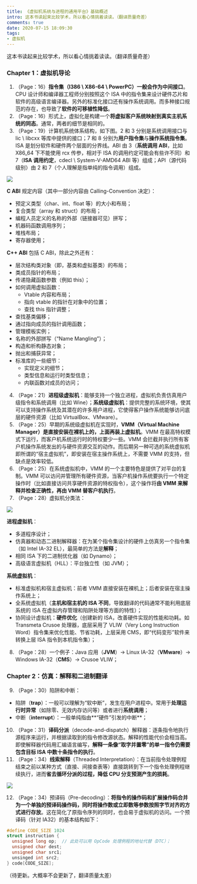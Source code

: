 ```yaml
---
title: 《虚拟机系统与进程的通用平台》基础概述
intro: 这本书读起来比较学术，所以看心情挑着读读。（翻译质量奇差）
comments: true
date: 2020-07-15 18:09:30
tags:
- 虚拟机
---
```


这本书读起来比较学术，所以看心情挑着读读。（翻译质量奇差）

### Chapter 1：虚拟机导论

1. （Page：16）**指令集（I386 \ X86-64 \ PowerPC）一般会作为中间接口**。CPU 设计师和编译器工程师分别按照这个 ISA 中的指令集来设计硬件芯片和软件的高级语言编译器。另外的标准化接口还有操作系统调用。而多种接口规范的存在，也导致了**软件的可移植性降低**。
2. （Page：16）形式上，虚拟化是构建一个**将虚拟客户系统映射到真实主机系统的同态**。通常，两者的细节是相同的。
3. （Page：19）计算机系统体系结构，如下图。2 和 3 分别是系统调用接口与 lic \ libcxx 等库中提供的接口；7 和 8 分别为**用户指令集**与**操作系统指令集**。ISA 是划分软件和硬件两个层面的分界线。ABI 由 3（**系统调用 ABI**，比如 X86_64 下不能使用 rcx 传参，相对于 ISA 的调用约定可能会有些许不同）和 7（**ISA 调用约定**，cdecl \ System-V-AMD64 ABI 等）组成；API（源代码级别）由 2 和 7（个人理解是指单纯的指令调用）组成。

![](1.png)

**C ABI** 规定内容（其中一部分内容由 Calling-Convention 决定）：
* 预定义类型（char、int、float 等）的大小和布局；
* 复合类型（array 和 struct）的布局；
* 编程人员定义的名称的外部（链接器可见）拼写；
* 机器码函数调用序列；
* 堆栈布局；
* 寄存器使用；

**C++ ABI** 包括 C ABI，除此之外还有：
* 层次结构类对象（即，基类和虚拟基类）的布局；
* 类成员指针的布局；
* 传递隐藏函数参数（例如 this）；
* 如何调用虚拟函数：
  - Vtable 内容和布局；
  - 指向 vtable 的指针在对象中的位置；
  - 查找 this 指针调整；
* 查找基类偏移；
* 通过指向成员的指针调用函数；
* 管理模板实例；
* 名称的外部拼写（“Name Mangling”）；
* 构造和析构静态对象；
* 抛出和捕获异常；
* 标准库的一些细节：
  - 实现定义的细节；
  - 类型信息和运行时类型信息；
  - 内联函数对成员的访问；

4. （Page：21）**进程级虚拟机**：能够支持一个独立进程，虚拟机负责仿真用户级指令和系统调用（比如 Wine）；**系统级虚拟机**：提供完整的系统环境，使其可以支持操作系统及其潜在的许多用户进程，它使得客户操作系统能够访问底层的硬件资源（比如 VirtualBox、VMware）。
5. （Page：25）早期的系统级虚拟机在实现时，**VMM（Virtual Machine Manager）是直接安装在裸机上的，上面再装上虚拟机**。VMM 在最高特权模式下运行，而客户机系统运行时的特权要少一些。VMM 会拦截并执行所有客户机操作系统发出的与硬件资源交互的动作。而后期另一种可选的系统虚拟机即所谓的“宿主虚拟机”，即安装在宿主操作系统上，不需要 VMM 的支持，但缺点是效率较低。
6. （Page：25）在系统虚拟机中，VMM 的一个主要特色是提供了对平台的复制。VMM 可以访问并管理所有硬件资源，当客户机操作系统要执行一个特定操作时（比如直接访问共享硬件资源的特权指令），这个操作将**由 VMM 来解释并检查正确性，再由 VMM 替客户机执行**。
7. （Page：28）虚拟机分类法：

![](2.png)

**进程虚拟机**：
* 多道程序设计；
* 仿真器和动态二进制解释器：在为某个指令集设计的硬件上仿真另一个指令集（如 Intel IA-32 EL），最简单的方法是**解释**；
* 相同 ISA 下的二进制优化器（如 Dynamo）；
* 高级语言虚拟机（HLL）：平台独立性（如 JVM）；

**系统虚拟机**：
* 标准虚拟机和宿主虚拟机：前者 VMM 直接安装在裸机上；后者安装在宿主操作系统上；
* 全系统虚拟机（**主机和宿主机的 ISA 不同**，导致翻译的代码通常不能利用底层系统的 ISA 在虚拟内存管理和陷阱处理等方面的特性）；
* 协同设计虚拟机：**硬件优化**（创建新的 ISA，改善硬件实现的性能和功耗。如 Transmeta Crusoe 处理器，底层采用了 VLIW（Very Long Instruction Word）指令集来优化性能、节省功耗，上层采用 CMS，即“代码变形”软件来转换上层 ISA 指令到本机指令集）；

8. （Page：28）一个例子：Java 应用（**JVM**）-> Linux IA-32（**VMware**）-> Windows IA-32（**CMS**）-> Crusoe VLIW；

### Chapter 2：仿真：解释和二进制翻译

9. （Page：30）陷阱和中断：
* 陷阱（**trap**）：一般可以理解为“软中断”，发生在用户进程中。常用于**处理运行时异常**（如除零、无效内存访问等）或者进行**系统调用**；
* 中断（**interrupt**）：一般单纯指由**“硬件”引发的中断**；

10. （Page：31）**译码分派**（decode-and-dispatch）解释器：逐条指令地执行源程序来运行，并根据读取到的指令修改源状态。解释的性能代价会相当高。即使解释器代码用汇编语言编写，**解释一条像“取字并置零”的单一指令仍需要包含目标 ISA 中数十条指令的执行**。
11. （Page：34）**线索解释**（Threaded Interpretation）：在当前指令处理例程结束之前以某种方式（直接、间接查表等）直接跳转到下一个指令处理例程继续执行，进而**省去循环分派的过程，降低 CPU 分支预测产生的损耗**。

![](3.png)

12. （Page：34）预译码（Pre-decoding）：**将指令的操作码和扩展操作码合并为一个单独的预译码操作码，同时将操作数或立即数等参数按照字节对齐的方式进行存放**。这在简化了原指令序列的同时，也会易于虚拟机的访问。一个预译码（针对 IA32）的基本结构如下：

```c
#define CODE_SIZE 1024
struct instruction {
  unsigned long op;  // 此处可以用 OpCode 处理例程的地址代替（DTC）；
  unsigned char dest;
  unsigned char src1;
  unsinged int src2;
} code[CODE_SIZE];
```

（待更新。大概率不会更新了，翻译质量太差）
